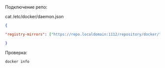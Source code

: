 Подключение репо:

cat /etc/docker/daemon.json
```json
{

"registry-mirrors": ["https://repo.localdomain:1112/repository/docker/"]

}
```


Проверка: 

    docker info



